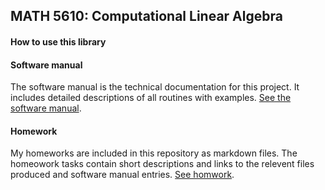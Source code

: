## MATH 5610:  Computational Linear Algebra

#### How to use this library


#### Software manual
The software manual is the technical documentation for this project. It includes detailed descriptions of all routines with examples. [See the software manual](./software_manual/README).

#### Homework
My homeworks are included in this repository as markdown files. The homeowork tasks contain short descriptions and links to the relevent files produced and software manual entries. [See homwork](./homework/README).

